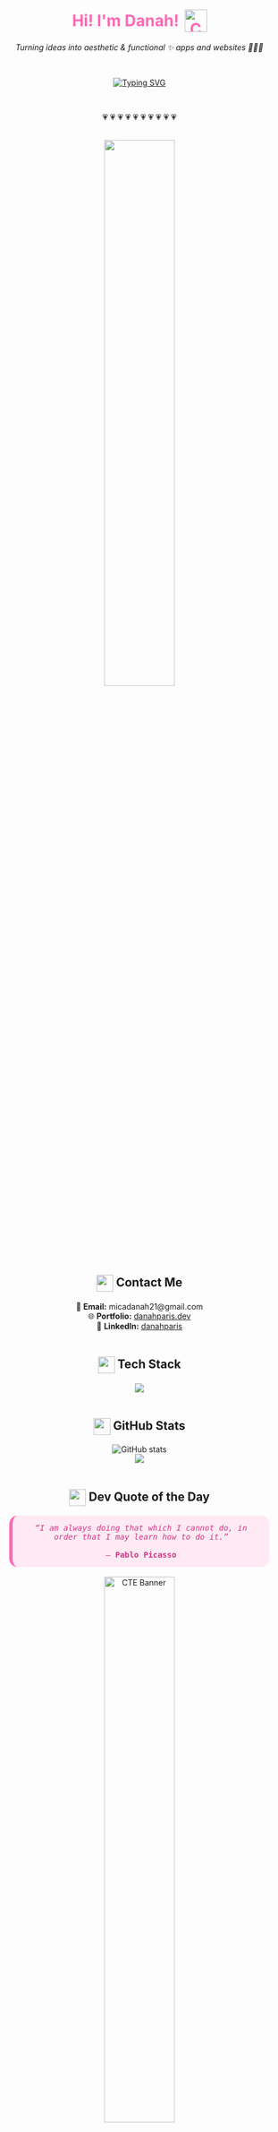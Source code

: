 <div align="center">

  <h1 style="color:#ff69b4; display: flex; align-items: center; justify-content: center; gap: 10px;">
     Hi! I'm Danah!
    <img src="https://i.imgur.com/j7GaM0V.png" width="40" alt="Cute Icon"/>
  </h1>

  <p><i>Turning ideas into aesthetic & functional ✨ apps and websites 👩🏻‍💻</i></p>

  <br />

  [![Typing SVG](https://readme-typing-svg.demolab.com?font=Fira+Code&size=22&duration=3000&pause=1000&color=FFB6C1&center=true&vCenter=true&width=435&lines=Software+Engineer+from+PH!;I+love+building+web+%26+desktop+apps+💻;React+%7C+Java%7C+MySQL+%7C+JS+%F0%9F%93%90)](https://git.io/typing-svg)

</div>

<br />

<p align="center">💗 💗 💗 💗 💗 💗 💗 💗 💗 💗</p>

<br />

<div align="center">
<img src="https://i.imgur.com/VYYDtsY.gif" width="50%" style="border-radius: 10px;" />
</div>

<br /><br />

<!-- Contact Me Section -->
<div align="center">
  <h2>
    <img src="https://i.imgur.com/ofTmvYf.gif" width="30" style="vertical-align:middle;" />
    Contact Me
  </h2>
  💌 <b>Email:</b> micadanah21@gmail.com  
  <br />
  🌐 <b>Portfolio:</b> <a href="https://danahparis-portfolio.netlify.app/">danahparis.dev</a>  
  <br />
  💼 <b>LinkedIn:</b> <a href="https://www.linkedin.com/in/mica-danah-paris-374a10289/">danahparis</a>  
</div>

<br />

<!-- Tech Stack -->
<div align="center">
  <h2>
    <img src="https://i.imgur.com/ofTmvYf.gif" width="30" style="vertical-align:middle;" />
    Tech Stack
  </h2>
  <img src="https://skillicons.dev/icons?i=html,css,js,react,java,nodejs,mysql,figma,flutter,dart,firebase,git,github,vscode" />
</div>

<br />

<!-- GitHub Stats -->
<div align="center">
  <h2>
    <img src="https://i.imgur.com/ofTmvYf.gif" width="30" style="vertical-align:middle;" />
    GitHub Stats
  </h2>

  <img src="https://github-readme-stats.vercel.app/api?username=danahparis21&show_icons=true&theme=tokyonight&title_color=ffb6c1&icon_color=ffb6c1" alt="GitHub stats" />
  <br />
  <img src="https://github-readme-stats.vercel.app/api/top-langs/?username=danahparis21&layout=compact&theme=tokyonight&title_color=ffb6c1" />
</div>

<br />

<!-- Dev Quote -->
<div align="center">
  <h2>
    <img src="https://i.imgur.com/ofTmvYf.gif" width="30" style="vertical-align:middle;" />
    Dev Quote of the Day
  </h2>

  <div style="background:#ffeaf4;padding:1em 2em;border-radius:15px;border-left:6px solid #ff69b4;width:fit-content;max-width:80%;margin:auto;font-family:'Fira Code',monospace;color:#d63384;">
    <i>“I am always doing that which I cannot do, in order that I may learn how to do it.”</i>  
    <br><br>
    — <strong>Pablo Picasso</strong>
  </div>

  <br />
  <img src="https://i.imgur.com/klkOHtO.jpeg" width="50%" alt="CTE Banner" style="border-radius: 10px;" />
</div>
